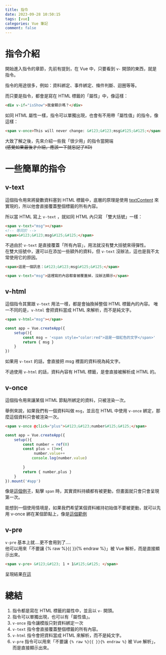 ```yaml
---
title: 指令
date: 2023-09-28 10:50:15
tags: [vue]
categories: Vue 筆記
comment: false
---
```


# 指令介紹
開始進入指令的章節，先前有提到，在 Vue 中，只要看到 `v-` 開頭的東西，就是指令。

指令的用途很多，例如：資料綁定、事件綁定、條件判斷、迴圈等等。

而只要是指令，都會是寫在 HTML 標籤的「屬性」中，像這樣：

```html
<div v-if="isShow">我會顯示嗎？</div>
```

如同 HTML 屬性一樣，指令可以單獨出現，也會有不用帶「屬性值」的指令，像這樣：
```html
<span v-once>This will never change: &#123;&#123;msg&#125;&#125;</span>
```

大致了解之後，先來介紹一些我「很少用」的指令當開端   
~~(感覺如果最後才介紹，應該一下就忘記了XD)~~

# 一些簡單的指令
## v-text
這個指令用來將變數資料塞到 HTML 標籤中，底層的原理是使用 [textContent](https://developer.mozilla.org/zh-CN/docs/Web/API/Node/textContent) 來實現的，所以他會直接覆蓋整個標籤的所有內容。

所以當 HTML 寫上 `v-text` ，就如同 HTML 內只寫 「雙大括號」一樣：
```html
<span v-text="msg"></span>
<!-- 等同於 -->
<span>&#123;&#123;msg&#125;&#125;</span>
```

不過由於 `v-text` 是直接覆蓋「所有內容」，用法就沒有雙大括號來得彈性。  
在雙大括號中，還可以在添加一些額外的資料，但 `v-text` 沒辦法，這也是我不太常使用它的原因。

```html
<span>這是一個訊息：&#123;&#123;msg&#125;&#125;</span>

<span v-text="msg">這裡寫的內容都會被覆蓋掉，沒辦法顯示</span>
```


## v-html
這個指令其實跟 `v-text` 用法一樣，都是會抽換掉整個 HTML 標籤內的內容。
唯一不同的是，`v-html` 會把資料當成 HTML 來解析，而不是純文字。

```html
<span v-html="msg"></span>
```

```js
const app = Vue.createApp({
    setup(){
        const msg = '<span style="color:red">這是一個紅色的文字</span>'
        return { msg }
    }
})
``` 

如果用 `v-text` 的話，會直接把 msg 裡面的資料視為純文字。

不過使用 `v-html` 的話，資料內容有 HTML 標籤，是會直接被解析成 HTML 的。

## v-once
這個指令用來讓某個 HTML 節點所綁定的資料，只被渲染一次。

舉例來說，如果我們有一個資料叫做 `msg`，並且在 HTML 中使用 `v-once` 綁定，那麼這個資料只會被渲染一次。

```html
<span v-once @click="plus">&#123;&#123;number&#125;&#125;</span>
```

```js
const app = Vue.createApp({
    setup(){
        const number = ref(0)
        const plus = ()=>{
             number.value++
            console.log(number.value)
           
        }
        return { number,plus }
    }
}).mount('#app')
```

像是[這個例子](https://jsfiddle.net/imall/q6btwn4a/10/)，點擊 `span` 時，其實資料持續都有被更動，但畫面就只會只會呈現第一次。

能想到一個使用情境是，如果我們希望某個資料維持初始值不要被更動，就可以先用 v-once 綁在某個節點上，像是[這個範例](https://jsfiddle.net/imall/q6btwn4a/7/)

## v-pre
`v-pre` 基本上就....更不會用到了....  
他可以用來「不要讓 {% raw %}{{ }}{% endraw %}」被 Vue 解析，而是直接顯示出來。

```html
<span v-pre> &#123;&#123; 1 + 1&#125;&#125; </span>
```

呈現結果[在這](https://jsfiddle.net/imall/q6btwn4a/14/)


# 總結
1. 指令都是寫在 HTML 標籤的屬性中，並且以 `v-` 開頭。
2. 指令可以單獨出現，也可以有「屬性值」。
3. `v-once` 指令讓模版只對資料綁定一次
4. `v-text` 指令會直接覆蓋整個標籤的所有內容。
5. `v-html` 指令會把資料當成 HTML 來解析，而不是純文字。
6. `v-pre`  指令可以用來「不要讓 `{% raw %}{{ }}{% endraw %}` 被 Vue 解析」，而是直接顯示出來。